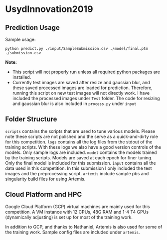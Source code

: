 # UsydInnovation2019

## Prediction Usage
Sample usage:
```shell
python predict.py ./input/SampleSubmission.csv ./model/final.ptm ./submission.csv
```
**Note:**
 - This script will not properly run unless all required python packages are installed.
 - Currently test images are saved after resize and gaussian blur, and these saved processed images are loaded for prediction. Therefore, running this script on new test images will not directly work. I have included the processed images under `Test` folder. The code for resizing and gaussian blur is also included in `process.py` under `input`

## Folder Structure
`scripts` contains the scripts that are used to tune various models. Please note these scripts are not polished and the serve as a quick-and-dirty role for this competition.
`logs` contains all the log files from the stdout of the training scripts. With these logs we also have a good version controls of the models. Only sample logs are included.
`model` contains the models trained by the training scripts. Models are saved at each epoch for finer tuning. Only the final model is included for this submission.
`input` contains all the data used in this competition. In this submission I only included the test images and the preprocessing script.
`artemis` include sample pbs and singularity build files for using Artemis.

## Cloud Platform and HPC
Google Cloud Platform (GCP) virtual machines are mainly used for this competition. A VM instance with 12 CPUs, 48G RAM and 1-4 T4 GPUs (dynamically adjusting) is set up for most of the training work.

In addition to GCP, and thanks to Nathaniel, Artemis is also used for some of the training work. Sample config files are included under `artemis`.
